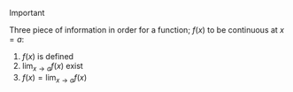 > [!Important]
> 
> Three piece of information in order for a function; $f(x)$ to be continuous at $x = a$: 
> 1. $f(x)$ is defined
> 2. $\lim_{x → a} f(x)$ exist
> 3.  $f(x) = \lim_{x → a} f(x)$

